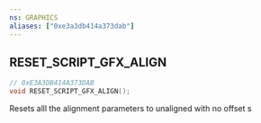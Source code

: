```yaml
---
ns: GRAPHICS
aliases: ["0xe3a3db414a373dab"]
---
```

## RESET_SCRIPT_GFX_ALIGN

```c
// 0xE3A3DB414A373DAB
void RESET_SCRIPT_GFX_ALIGN();
```

Resets alll the alignment parameters to unaligned with no offset s

